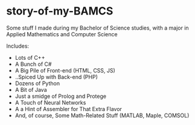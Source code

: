 # story-of-my-BAMCS
Some stuff I made during my Bachelor of Science studies, with a major in Applied Mathematics and Computer Science

Includes:
- Lots of C++
- A Bunch of C#
- A Big Pile of Front-end (HTML, CSS, JS)
- ..Spiced Up with Back-end (PHP)
- Dozens of Python
- A Bit of Java
- Just a smidge of Prolog and Protege
- A Touch of Neural Networks
- A a Hint of Assembler for That Extra Flavor
- And, of course, Some Math-Related Stuff (MATLAB, Maple, COMSOL)